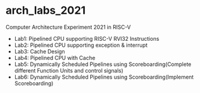 # arch_labs_2021

Computer Architecture Experiment 2021 in RISC-V

- Lab1: Pipelined CPU supporting RISC-V RVI32 Instructions
- Lab2: Pipelined CPU supporting exception & interrupt
- Lab3: Cache Design
- Lab4: Pipelined CPU with Cache
- Lab5: Dynamically Scheduled Pipelines using Scoreboarding(Complete different Function Units and control signals)
- Lab6: Dynamically Scheduled Pipelines using Scoreboarding(Implement Scoreboarding)
